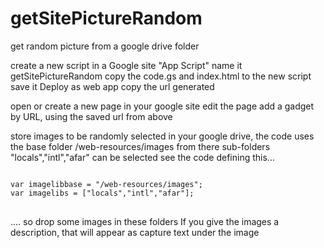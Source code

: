 # getSitePictureRandom
get random picture from a google drive folder

create a new script in a Google site "App Script"
name it getSitePictureRandom
copy the code.gs and index.html to the new script
save it
Deploy as web app
copy the url generated

open or create a new page in your google site
edit the page
add a gadget by URL, using the saved url from above

store images to be randomly selected in your google drive,
the code uses the base folder /web-resources/images
from there sub-folders "locals","intl","afar" can be selected
see the code defining this...
<pre>
<code>
var imagelibbase = "/web-resources/images";
var imagelibs = ["locals","intl","afar"];
</code>
</pre>
....
so drop some images in these folders
If you give the images a description, that will appear as capture text under the image

